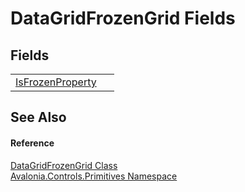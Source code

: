 # DataGridFrozenGrid Fields




## Fields
<table>
<tr>
<td><a href="F_Avalonia_Controls_Primitives_DataGridFrozenGrid_IsFrozenProperty">IsFrozenProperty</a></td>
<td> </td>
</tr>
</table>

## See Also


#### Reference
<a href="T_Avalonia_Controls_Primitives_DataGridFrozenGrid">DataGridFrozenGrid Class</a>  
<a href="N_Avalonia_Controls_Primitives">Avalonia.Controls.Primitives Namespace</a>  
